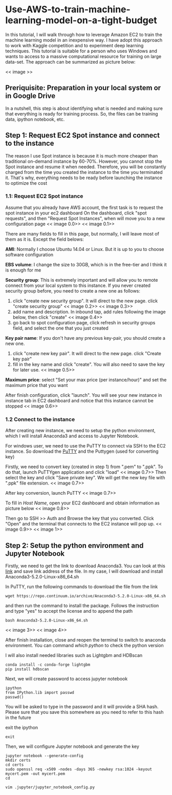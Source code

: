# Use-AWS-to-train-machine-learning-model-on-a-tight-budget

In this tutorial, I will walk through how to leverage Amazon EC2 to train the machine learning model in an inexpensive way. I have adopt this approach to work with Kaggle competition and to experiment deep learning techniques. This tutorial is suitable for a person who uses Windows and wants to access to a massive computational resource for training on large data-set. The approach can be summarized as picture below:

<< image >>

## Preriquisite: Preparation in your local system or in Google Drive
In a nutshell, this step is about identifying what is needed and making sure that everything is ready for training process. So, the files can be training data, ipython notebook, etc.

## Step 1: Request EC2 Spot instance and connect to the instance 
The reason I use Spot instance is because it is much more cheaper than traditional on-demand instance by 60-70%. However, you cannot stop the Spot instance and resume it when needed. Therefore, you will be constantly charged from the time you created the instance to the time you terminated it. That's why, everything needs to be ready before launching the instance to optimize the cost

### 1.1: Request EC2 Spot instance
Assume that you already have AWS account, the first task is to request the spot instance in your ec2 dashboard
On the dashboard, click "spot requests", and then "Request Spot Instances", when will move you to a new configuration page 
 << image 0.0>>
 << image 0.1>>

There are many fields to fill in this page, but normally, I will leave most of them as it is. Except the field belows:

**AMI**: Normally I choose Ubuntu 14.04 or Linux. But it is up to you to choose software configuration

**EBS volume**: I change the size to 30GB, which is in the free-tier and I think it is enough for me

**Security group**: This is extremely important and will allow you to remote connect from your local system to this instance. If you never created security group before, you need to create a new one as follows:
1. click "create new security group". It will direct to the new page. click "create security group" 
<< image 0.2>>
<< image 0.3>>
2. add name and description. In inbound tap, add rules following the image below, then click "create"
<< image 0.4>>
3. go back to spot configuration page, click refresh in security groups field, and select the one that you just created

**Key pair name**: If you don't have any previous key-pair, you should create a new one. 
1. click "create new key pair". It will direct to the new page. click "Create key pair"
2. fill in the key name and click "create". You will also need to save the key for later use.
<< image 0.5>>

**Maximum price**: select "Set your max price (per instance/hour)" and set the maximum price that you want

After finish configuration, click "launch". You will see your new instance in instance tab in EC2 dashboard and notice that this instance cannot be stopped
<< image 0.6>>

### 1.2 Connect to the instance
After creating new instance, we need to setup the python environment, which I will install Anaconda3 and access to Jupyter Notebook.

For windows user, we need to use the PuTTY to connect via SSH to the EC2 instance. So download the [PuTTY](https://www.chiark.greenend.org.uk/~sgtatham/putty/latest.html) and the Puttygen (used for converting key)

Firstly, we need to convert key (created in step 1) from ".pem" to ".ppk". To do that, launch PuTTYgen application and click "load"
<< image 0.7>> 
Then select the key and click "Save private key". We will get the new key file with ".ppk" file extension.
<< image 0.7>>

After key conversion, launch PuTTY
<< image 0.7>>

To fill in *Host Name*, open your EC2 dashboard and obtain information as picture below
<< image 0.8>>

Then go to SSH >> Auth and Browse the key that you converted. Click "Open" and the terminal that connects to the EC2 instance will pop up.
<< image 0.9>>
<< image 1>>

## Step 2: Setup the python environment and Jupyter Notebook

Firstly, we need to get the link to download Anaconda3. You can look at this [link](https://repo.continuum.io/archive/) and save link address of the file. In my case, I will download and install Anaconda3-5.2.0-Linux-x86_64.sh 

In PuTTY, run the following commands to download the file from the link

```
wget https://repo.continuum.io/archive/Anaconda3-5.2.0-Linux-x86_64.sh
```

and then run the command to install the package. Follows the instruction and type "yes" to accept the license and to append the path

```
bash Anaconda3-5.2.0-Linux-x86_64.sh
```
<< image 3>>
<< image 4>>

After finish installation, close and reopen the terminal to switch to anaconda environment. You can command *which python* to check the python version

I will also install needed libraries such as Lightgbm and HDBscan

```
conda install -c conda-forge lightgbm
pip install hdbscan
```

Next, we will create password to access jupyter notebook
```
ipython
from IPython.lib import passwd
passwd()
```
You will be asked to type in the password and it will provide a SHA hash. Please sure that you save this somewhere as you need to refer to this hash in the future

exit the ipython
```
exit
```

Then, we will configure Jupyter notebook and generate the key

```
jupyter notebook --generate-config
mkdir certs
cd certs
sudo openssl req -x509 -nodes -days 365 -newkey rsa:1024 -keyout mycert.pem -out mycert.pem
cd
```

```
vim .jupyter/jupyter_notebook_config.py
```
